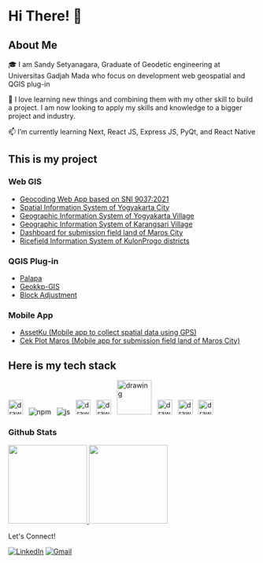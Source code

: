 <!-- Greeting -->
# Hi There! 👋

##  About Me
🎓 I am Sandy Setyanagara, Graduate of Geodetic engineering at Universitas Gadjah Mada who focus on development web geospatial and QGIS plug-in 

💪 I love learning new things and combining them with my other skill to build a project. I am now looking to apply my skills and knowledge to a bigger project and industry.

📫 I’m currently learning Next, React JS, Express JS, PyQt, and React Native

## This is my project
### Web GIS
- [Geocoding Web App based on SNI 9037:2021](https://github.com/sandynagara/geocoding-indonesia)
- [Spatial Information System of Yogyakarta City](https://github.com/sandynagara/sitaru-yogyakarta)
- [Geographic Information System of Yogyakarta Village](https://github.com/sandynagara/frontend-doudou)
- [Geographic Information System of Karangsari Village](https://github.com/sandynagara/sigdes-karangsari)
- [Dashboard for submission field land of Maros City](https://github.com/sandynagara/FE-Plot-Maros)
- [Ricefield Information System of KulonProgo districts](https://github.com/sandynagara/sawah_surjan)

### QGIS Plug-in 
- [Palapa](https://github.com/sandynagara/Palapa)
- [Geokkp-GIS](https://github.com/danylaksono/GeoKKP-GIS)
- [Block Adjustment](https://github.com/sandynagara/Block_Adjustment)

### Mobile App
- [AssetKu (Mobile app to collect spatial data using GPS)](https://github.com/sandynagara/SpatialCollect)
- [Cek Plot Maros (Mobile app for submission field land of Maros City)](https://github.com/sandynagara/Mobile-Plot-Maros)

## Here is my tech stack
<img src="https://tailwindcss.com/_next/static/media/social-square.eab77323.jpg" alt="drawing" width="30" title="Tailwind"/> &nbsp;
![npm](https://user-images.githubusercontent.com/79355239/151290690-197d5ed7-a766-4664-a138-062e6ecd56d1.svg "Node Package Manager") &nbsp;
![js](https://user-images.githubusercontent.com/79355239/151290689-1e8de89e-fa0e-4198-ac3c-481f4813895a.svg "Javascript") &nbsp;
<img src="https://upload.wikimedia.org/wikipedia/commons/thumb/c/c3/Python-logo-notext.svg/800px-Python-logo-notext.svg.png" alt="drawing" width="30" title="Python"/> &nbsp;
<img src="https://upload.wikimedia.org/wikipedia/commons/thumb/a/a7/React-icon.svg/1200px-React-icon.svg.png" alt="drawing" width="30" title="React Js & React Native"/> &nbsp;
<img src="https://expressjs.com/images/express-facebook-share.png" alt="drawing" width="70" title="Express Js"/> &nbsp;
<img src="https://www.rlogical.com/wp-content/uploads/2021/08/Rlogical-Blog-Images-thumbnail.png" alt="drawing" width="30" title="Next Js"/> &nbsp;
<img src="https://avatars.githubusercontent.com/u/186522?s=280&v=4" alt="drawing" width="30" title="Geoserver"/> &nbsp;
<img src="https://seeklogo.com/images/N/nodejs-logo-FBE122E377-seeklogo.com.png" alt="drawing" width="30" title="Node Js"/> &nbsp;

### Github Stats
<p align="left">
<a href="https://github.com/sandynagara">
  <img height="160em" src="https://github-readme-stats-eight-theta.vercel.app/api?username=sandynagara&show_icons=true&theme=dark&include_all_commits=true&count_private=true"/>
  <img height="160em" src="https://github-readme-stats-eight-theta.vercel.app/api/top-langs/?username=sandynagara&layout=compact&langs_count=8&theme=dark"/>
</a>
</p>

Let's Connect!
<p>
  <a href="https://www.linkedin.com/in/sandy-setyanagara-584bb8156/" target="_blank"><img alt="LinkedIn" src="https://img.shields.io/badge/linkedin-%230077B5.svg?&style=for-the-badge&logo=linkedin&logoColor=white" /></a>
  <a href="sandysetyanagara@mail.ugm.ac.id" target="_blank"><img alt="Gmail" src="https://img.shields.io/badge/gmail-D14836?&style=for-the-badge&logo=gmail&logoColor=white"/></a>
</p>
